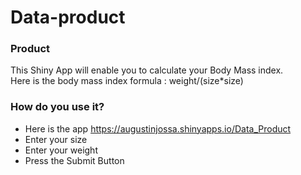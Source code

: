 # Data-product
### Product
This Shiny App will enable you to calculate your Body Mass index. <br/>
Here is the body mass index formula : weight/(size*size)

### How do you use it?
- Here is the app https://augustinjossa.shinyapps.io/Data_Product
- Enter your size
- Enter your weight
- Press the Submit Button
